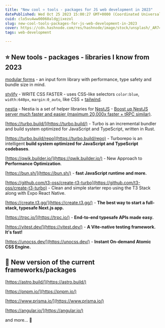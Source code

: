 ```yaml
---
title: "New cool ⭐ tools - packages for JS web development in 2023"
datePublished: Wed Oct 25 2023 15:00:27 GMT+0000 (Coordinated Universal Time)
cuid: clo5vu4ww00060aldgjixezol
slug: new-cool-tools-packages-for-js-web-development-in-2023
cover: https://cdn.hashnode.com/res/hashnode/image/stock/unsplash/_AR74EoWdy0/upload/adc1a242e031f1bdfb8189fef61fb726.jpeg
tags: web-development

---
```


## ⭐ New tools - packages - libraries I know from 2023

[modular forms](https://modularforms.dev/) - an input form library with performance, type safety and bundle size in mind.

[stylify](https://stylifycss.com/) - WRITE CSS FASTER - uses CSS-like selectors `color:blue`, `width:640px`, `margin:0_auto`, like CSS + [tailwind](https://tailwindcss.com/).

[nestia](https://nestia.io/docs/) - Nestia is a set of helper libraries for [NestJS](https://docs.nestjs.com/) - [Boost up NestJS server much faster and easier (maximum 20,000x faster + tRPC similar)](https://dev.to/samchon/nestia-boost-up-your-nestjs-server-much-faster-and-easier-maximum-20000x-faster-59o5).

[https://turbo.build/](https://turbo.build/) - Turbo is an incremental bundler and build system optimized for JavaScript and TypeScript, written in Rust.

[https://turbo.build/repo](https://turbo.build/repo) - Turborepo is an intelligent **build system optimized for JavaScript and TypeScript codebases**.

[https://qwik.builder.io/](https://qwik.builder.io/) - New Approach to **Performance Optimization**.

[https://bun.sh/](https://bun.sh/) - **fast JavaScript runtime and more.**

[https://github.com/t3-oss/create-t3-turbo](https://github.com/t3-oss/create-t3-turbo) - Clean and simple starter repo using the T3 Stack along with Expo React Native.

[https://create.t3.gg/](https://create.t3.gg/) - **The best way to start a full-stack, typesafe Next.js app.**

[https://trpc.io/](https://trpc.io/) - **End-to-end typesafe APIs made easy.**

[https://vitest.dev/](https://vitest.dev/) - **A Vite-native testing framework. It's fast!**

[https://unocss.dev/](https://unocss.dev/) - **Instant On-demand Atomic CSS Engine.**

## 🌱 New version of the current frameworks/packages

[https://astro.build/](https://astro.build/)

[https://pnpm.io/](https://pnpm.io/)

[https://www.prisma.io/](https://www.prisma.io/)

[https://angular.io/](https://angular.io/)

and more... 🐌